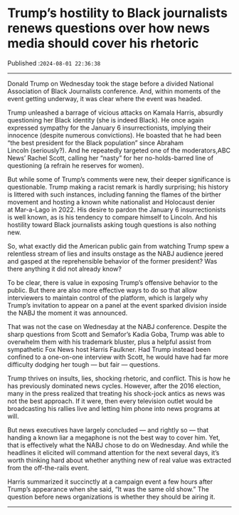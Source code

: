 # Trump’s hostility to Black journalists renews questions over how news media should cover his rhetoric

Published :`2024-08-01 22:36:38`

---

Donald Trump on Wednesday took the stage before a divided National Association of Black Journalists conference. And, within moments of the event getting underway, it was clear where the event was headed.

Trump unleashed a barrage of vicious attacks on Kamala Harris, absurdly questioning her Black identity (she is indeed Black). He once again expressed sympathy for the January 6 insurrectionists, implying their innocence (despite numerous convictions). He boasted that he had been “the best president for the Black population” since Abraham Lincoln (seriously?). And he repeatedly targeted one of the moderators,ABC News’ Rachel Scott, calling her “nasty” for her no-holds-barred line of questioning (a refrain he reserves for women).

But while some of Trump’s comments were new, their deeper significance is questionable. Trump making a racist remark is hardly surprising; his history is littered with such instances, including fanning the flames of the birther movement and hosting a known white nationalist and Holocaust denier at Mar-a-Lago in 2022. His desire to pardon the January 6 insurrectionists is well known, as is his tendency to compare himself to Lincoln. And his hostility toward Black journalists asking tough questions is also nothing new.

So, what exactly did the American public gain from watching Trump spew a relentless stream of lies and insults onstage as the NABJ audience jeered and gasped at the reprehensible behavior of the former president? Was there anything it did not already know?

To be clear, there is value in exposing Trump’s offensive behavior to the public. But there are also more effective ways to do so that allow interviewers to maintain control of the platform, which is largely why Trump’s invitation to appear on a panel at the event sparked division inside the NABJ the moment it was announced.

That was not the case on Wednesday at the NABJ conference. Despite the sharp questions from Scott and Semafor’s Kadia Goba, Trump was able to overwhelm them with his trademark bluster, plus a helpful assist from sympathetic Fox News host Harris Faulkner. Had Trump instead been confined to a one-on-one interview with Scott, he would have had far more difficulty dodging her tough — but fair — questions.

Trump thrives on insults, lies, shocking rhetoric, and conflict. This is how he has previously dominated news cycles. However, after the 2016 election, many in the press realized that treating his shock-jock antics as news was not the best approach. If it were, then every television outlet would be broadcasting his rallies live and letting him phone into news programs at will.

But news executives have largely concluded — and rightly so — that handing a known liar a megaphone is not the best way to cover him. Yet, that is effectively what the NABJ chose to do on Wednesday. And while the headlines it elicited will command attention for the next several days, it’s worth thinking hard about whether anything new of real value was extracted from the off-the-rails event.

Harris summarized it succinctly at a campaign event a few hours after Trump’s appearance when she said, “It was the same old show.” The question before news organizations is whether they should be airing it.

---

